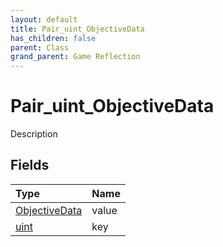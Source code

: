 ```yaml
---
layout: default
title: Pair_uint_ObjectiveData
has_children: false
parent: Class
grand_parent: Game Reflection
---
```

# Pair_uint_ObjectiveData
Description 

## Fields

| Type | Name |
|:----------|:--------------|
| [ObjectiveData](/riftbreaker-wiki/docs/game-reflection/classes/objective_data/) | value |
| [uint](/riftbreaker-wiki/docs/game-reflection/components/uint/) | key |

